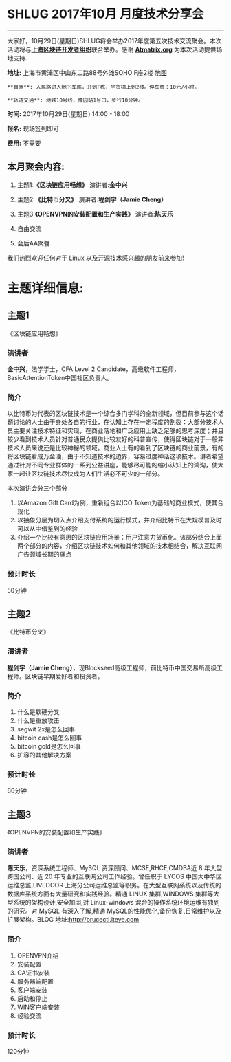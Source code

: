 # SHLUG 2017年10月 月度技术分享会
--------------------------------------------------------------------------------
大家好，10月29日(星期日)SHLUG将会举办2017年度第五次技术交流聚会。本次活动将与[**上海区块链开发者组织**](https://www.meetup.com/SHBDev/)联合举办。感谢 [**Atmatrix.org**](https://atmatrix.org/) 为本次活动提供场地支持.

**地址:** 上海市黄浦区中山东二路88号外滩SOHO F座2楼 [地图](http://f.amap.com/tU8y_08A2dXp) 

    **自驾**: 人民路进入地下车库，开到F栋，坐货梯上到2楼。停车费：10元/小时。

    **轨道交通**: 地铁10号线，豫园站1号口，步行10分钟。

**时间:** 2017年10月29日(星期日) 14:00 - 18:00

**报名:** 现场签到即可

**费用:** 不需要

本月聚会内容:
---------------
1. 主题1:**《区块链应用畅想》** 演讲者:**金中兴**

2. 主题2:**《比特币分叉》** 演讲者:**程剑宇（Jamie Cheng）**

3. 主题3:**《OPENVPN的安装配置和生产实践》** 演讲者:**陈天乐**

4. 自由交流

5. 会后AA聚餐

我们热烈欢迎任何对于 Linux 以及开源技术感兴趣的朋友前来参加!

# 主题详细信息:
## 主题1
《区块链应用畅想》

### 演讲者
**金中兴**，法学学士，CFA Level 2 Candidate，高级软件工程师，BasicAttentionToken中国社区负责人。

### 简介
以比特币为代表的区块链技术是一个综合多门学科的全新领域，但目前参与这个话题讨论的人士由于身处各自的行业，在认知上存在一定程度的割裂：大部分技术人员主要关注技术特征和实现，在商业落地和广泛应用上缺乏足够的思考深度；并且较少看到技术人员针对普通民众提供比较友好的科普宣传，使得区块链对于一般非技术人员来说还是比较神秘的领域。商业人士有的看到了区块链的商业前景，有的将区块链看成万金油，由于不知道技术的边界，容易过度神话这项技术。讲者希望通过针对不同专业群体的一系列公益讲座，能够尽可能的缩小认知上的鸿沟，使大家一起让区块链技术尽快成为人们生活必不可少的一部分。

本次演讲会分三个部分

1. 以Amazon Gift Card为例，重新组合以ICO Token为基础的商业模式，使其合规化
2. 以抽象分层为切入点介绍支付系统的运行模式，并介绍比特币在大规模普及时可以从中借鉴到的经验
3. 介绍一个比较有意思的区块链应用场景：用户注意力货币化。该部分结合上面两个部分的内容，介绍区块链技术如何和其他领域的技术相结合，解决互联网广告领域长期的痛点

### 预计时长
50分钟


## 主题2
《比特币分叉》

### 演讲者
**程剑宇（Jamie Cheng）**，现Blockseed高级工程师，前比特币中国交易所高级工程师。区块链早期爱好者和投资者。

### 简介
1. 什么是软硬分叉
2. 什么是重放攻击
3. segwit 2x是怎么回事
4. bitcoin cash是怎么回事
5. bitcoin gold是怎么回事
6. 扩容的其他解决方案

### 预计时长
60分钟


## 主题3
《OPENVPN的安装配置和生产实践》


### 演讲者
**陈天乐**，资深系统工程师、MySQL 资深顾问、MCSE,RHCE,CMDBA近 8 年大型跨国公司、近 20 年专业的互联网公司工作经验。曾任职于 LYCOS 中国大中华区运维总监,LIVEDOOR 上海分公司运维总监等职务。在大型互联网系统以及传统的数据库系统方面有大量研究和实践经验。精通 LINUX 集群,WINDOWS 集群等大型系统的架构设计,安全加固,对 Linux-windows 混合的操作系统环境运维有独到的研究。对 MySQL 有深入了解,精通 MySQL的性能优化,备份恢复,日常维护以及扩展架构。BLOG 地址:http://brucectl.iteye.com

### 简介
1. OPENVPN介绍
2. 安装配置
3. CA证书安装
4. 服务器端配置
5. 客户端安装
6. 启动和停止
7. WIN客户端安装
8. 经验交流

### 预计时长
120分钟
